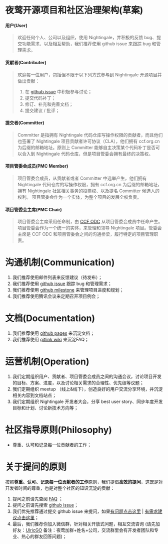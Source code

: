 # 夜莺开源项目和社区治理架构(草案)

#### 用户(User)

>欢迎任何个人、公司以及组织，使用 Nightingale，并积极的反馈 bug、提交功能需求、以及相互帮助，我们推荐使用 github issue 来跟踪 bug 和管理需求。

#### 贡献者(Contributer)

>欢迎每一位用户，包括但不限于以下列方式参与到 Nightingale 开源项目并做出贡献：
>1. 在 [github issue](https://github.com/ccfos/nightingale/issues) 中积极参与讨论；
>2. 提交代码补丁；
>3. 修订、补充和完善文档；
>4. 提交建议 / 批评；

#### 提交者(Committer)

>Committer 是指拥有 Nightingale 代码仓库写操作权限的贡献者，而且他们也签署了 Nightingale 项目贡献者许可协议（CLA），他们拥有 ccf.org.cn 为后缀的邮箱地址。原则上 Committer 能够自主决策某个代码补丁是否可以合入到 Nightingale 代码仓库，但是项目管委会拥有最终的决策权。

#### 项目管委会成员(PMC Member) 

> 项目管委会成员，从贡献者或者 Committer 中选举产生，他们拥有 Nightingale 代码仓库的写操作权限，拥有 ccf.org.cn 为后缀的邮箱地址，拥有 Nightingale 社区相关事务的投票权、以及提名 Committer 候选人的权利。 项目管委会作为一个实体，为整个项目的发展全权负责。

#### 项目管委会主席(PMC Chair)

> 项目管委会主席采用任命制，由 [CCF ODC](https://www.ccf.org.cn/kyfzwyh/) 从项目管委会成员中任命产生。项目管委会作为一个统一的实体，来管理和领导 Nightingale 项目。管委会主席是 CCF ODC 和项目管委会之间的沟通桥梁，履行特定的项目管理职责。

# 沟通机制(Communication)
1. 我们推荐使用邮件列表来反馈建议（待发布）；
2. 我们推荐使用 [github issue](https://github.com/ccfos/nightingale/issues) 跟踪 bug 和管理需求；
3. 我们推荐使用 [github milestone](https://github.com/ccfos/nightingale/milestones) 来管理项目进度和规划；
4. 我们推荐使用腾讯会议来定期召开项目例会；

# 文档(Documentation)
1. 我们推荐使用 [github pages](https://n9e.github.io) 来沉淀文档；
2. 我们推荐使用 [gitlink wiki](https://www.gitlink.org.cn/ccfos/nightingale/wiki/faq) 来沉淀FAQ；


# 运营机制(Operation)
1. 我们定期组织用户、贡献者、项目管委会成员之间的沟通会议，讨论项目开发的目标、方案、进度，以及讨论相关需求的合理性、优先级等议题；
2. 我们定期组织 meetup （线上&线下），创造良好的用户交流分享环境，并沉淀相关内容到文档站点；
3. 我们定期组织 Nightingale 开发者大会，分享 best user story、同步年度开发目标和计划、讨论新技术方向等；

# 社区指导原则(Philosophy)
- 尊重、认可和记录每一位贡献者的工作；

# 关于提问的原则
按照**尊重、认可、记录每一位贡献者的工作**原则，我们提倡**高效的提问**，这既是对开发者时间的尊重，也是对整个社区的知识沉淀的贡献：

1. 提问之前请先查阅 [FAQ](https://www.gitlink.org.cn/ccfos/nightingale/wiki/faq) ；
2. 提问之前请先搜索 [github issue](https://github.com/ccfos/nightingale/issues)；
3. 我们优先推荐通过提交 github issue 来提问，如果[有问题点击这里](https://github.com/ccfos/nightingale/issues/new?assignees=&labels=kind%2Fbug&template=bug_report.yml) | [有需求建议点击这里](https://github.com/ccfos/nightingale/issues/new?assignees=&labels=kind%2Ffeature&template=enhancement.md)；
4. 最后，我们推荐你加入微信群，针对相关开放式问题，相互交流咨询 (请先加好友：[UlricGO](https://www.gitlink.org.cn/UlricQin/gist/tree/master/self.jpeg) 备注：夜莺加群+姓名+公司，交流群里会有开发者团队和专业、热心的群友回答问题)；